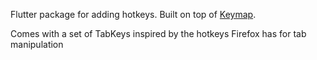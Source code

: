 Flutter package for adding hotkeys. Built on top of [Keymap](https://pub.dev/packages/keymap).

Comes with a set of TabKeys inspired by the hotkeys Firefox has for tab manipulation 

